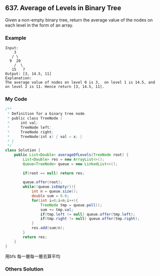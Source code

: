 ## 637. Average of Levels in Binary Tree

Given a non-empty binary tree, return the average value of the nodes on each level in the form of an array.

### Example
```
Input:
    3
   / \
  9  20
    /  \
   15   7
Output: [3, 14.5, 11]
Explanation:
The average value of nodes on level 0 is 3,  on level 1 is 14.5, and on level 2 is 11. Hence return [3, 14.5, 11].
```

### My Code
```java
/**
 * Definition for a binary tree node.
 * public class TreeNode {
 *     int val;
 *     TreeNode left;
 *     TreeNode right;
 *     TreeNode(int x) { val = x; }
 * }
 */
class Solution {
    public List<Double> averageOfLevels(TreeNode root) {
        List<Double> res = new ArrayList<>();
        Queue<TreeNode> queue = new LinkedList<>();
        
        if(root == null) return res;
        
        queue.offer(root);
        while(!queue.isEmpty()){
            int n = queue.size();
            double sum = 0.0;
            for(int i=0;i<n;i++){
                TreeNode tmp = queue.poll();
                sum += tmp.val;
                if(tmp.left != null) queue.offer(tmp.left);
                if(tmp.right != null) queue.offer(tmp.right);
            }
            res.add(sum/n);
        }
        return res;
    }
}
```
用bfs 每一層每一層去算平均

### Others Solution
```java
```

